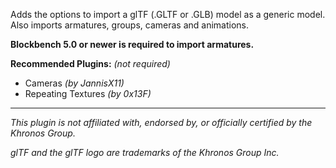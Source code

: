 Adds the options to import a glTF (.GLTF or .GLB) model as a generic model.
Also imports armatures, groups, cameras and animations.

**Blockbench 5.0 or newer is required to import armatures.**

**Recommended Plugins:** *(not required)*
- Cameras *(by JannisX11)*
- Repeating Textures *(by 0x13F)*

--------------------------------------------------------------------------------

*This plugin is not affiliated with, endorsed by, or officially certified by the Khronos Group.*

*glTF and the glTF logo are trademarks of the Khronos Group Inc.*
